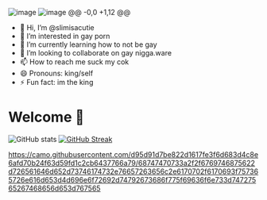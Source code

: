 ![image](https://github.com/user-attachments/assets/a3643ff9-37d6-4d2f-8486-19b0d64a1b0e)
![image](https://github.com/user-attachments/assets/70792207-d918-4fab-ac14-fcdf1c0af484)
@@ -0,0 +1,12 @@
- 👋 Hi, I’m @slimisacutie
- 👀 I’m interested in gay porn
- 🌱 I’m currently learning how to not be gay
- 💞️ I’m looking to collaborate on gay nigga.ware
- 📫 How to reach me suck my cok
- 😄 Pronouns: king/self
- ⚡ Fun fact: im the king

# Welcome 👋
![GitHub stats](https://github-readme-stats.vercel.app/api?username=audsis&show_icons=true&theme=transparent&hide_border=true)
[![GitHub Streak](https://streak-stats.demolab.com?user=audsis&theme=transparent&hide_border=true&short_numbers=true)](https://git.io/streak-stats)

https://camo.githubusercontent.com/d95d91d7be822d1617fe3f6d683d4c8e6afd70b24f63d59fd1c2cb6437766a79/68747470733a2f2f6769746875622d726561646d652d73746174732e76657263656c2e6170702f6170693f757365726e616d653d4d696e6f72692d74792673686f775f69636f6e733d74727565267468656d653d767565
